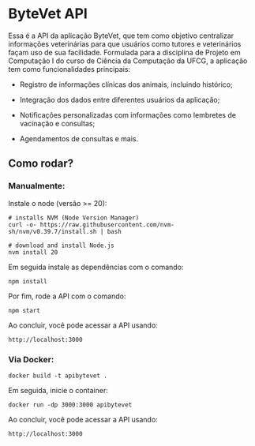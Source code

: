 # ByteVet API 

<p> Essa é a API da aplicação ByteVet, que tem como objetivo centralizar informações veterinárias para que usuários como tutores e veterinários façam uso de sua facilidade. Formulada para a disciplina de Projeto em Computação I do curso de Ciência da Computação da UFCG, a aplicação tem como funcionalidades principais: </p>
<ul><li>Registro de informações clínicas dos animais, incluindo histórico;</li></ul>
<ul><li>Integração dos dados entre diferentes usuários da aplicação;</li></ul>
<ul><li>Notificações personalizadas com informações como lembretes de vacinação e consultas;</li></ul>
<ul><li>Agendamentos de consultas e mais.</li></ul>

## Como rodar? 

### Manualmente: 
Instale o node (versão >= 20):
```
# installs NVM (Node Version Manager)
curl -o- https://raw.githubusercontent.com/nvm-sh/nvm/v0.39.7/install.sh | bash

# download and install Node.js
nvm install 20
````
Em seguida instale as dependências com o comando: 

``npm install`` 

Por fim, rode a API com o comando:

``npm start`` 

Ao concluir, você pode acessar a API usando:

```http://localhost:3000```

### Via Docker:
```docker build -t apibytevet .```

Em seguida, inicie o container: 

```docker run -dp 3000:3000 apibytevet```

Ao concluir, você pode acessar a API usando:

```http://localhost:3000```
